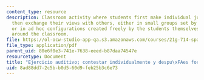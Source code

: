 ```yaml
---
content_type: resource
description: Classroom activity where students first make individual judgments and
  then exchange their views with others, either in small groups set by the instructor,
  or in ad hoc configurations created freely by the students themselves as they walk
  around the classroom.
file: https://ol-ocw-studio-app-qa.s3.amazonaws.com/courses/21g-714-spanish-for-bilingual-students-spring-2003/8ad88dd72c5bb0d560d9feb25b3c6e73_MIT21G_714S03_adoptargemel.pdf
file_type: application/pdf
parent_uid: 80e6f0e3-741e-7638-eeed-b87daa74547e
resourcetype: Document
title: "Ejercicio auditivo; contestar individualmente y despu\xFAes formar grupos"
uid: 8ad88dd7-2c5b-b0d5-60d9-feb25b3c6e73
---
```

